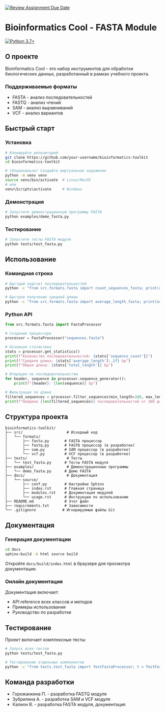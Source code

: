[![Review Assignment Due Date](https://classroom.github.com/assets/deadline-readme-button-22041afd0340ce965d47ae6ef1cefeee28c7c493a6346c4f15d667ab976d596c.svg)](https://classroom.github.com/a/I6I1ViQv)
# Bioinformatics Cool - FASTA Module

[![Python 3.7+](https://img.shields.io/badge/Python-3.7%2B-blue)](https://python.org)

## О проекте

Bioinformatics Cool - это набор инструментов для обработки биологических данных, разработанный в рамках учебного проекта.

### Поддерживаемые форматы

-  FASTA - анализ последовательностей
-  FASTQ - анализ чтений
-  SAM - анализ выравниваний
-  VCF - анализ вариантов

## Быстрый старт

### Установка

```bash
# Клонируйте репозиторий
git clone https://github.com/your-username/bioinformatics-toolkit
cd bioinformatics-toolkit

# (Опционально) Создайте виртуальное окружение
python -m venv venv
source venv/bin/activate  # Linux/MacOS
# или
venv\Scripts\activate     # Windows

```
### Демонстрация

```bash
# Запустите демонстрационную программу FASTA
python examples/demo_fasta.py
```

### Тестирование

```bash
# Запустите тесты FASTA модуля
python tests/test_fasta.py
```

## Использование

### Командная строка

```bash
# Быстрый подсчет последовательностей
python -c "from src.formats.fasta import count_sequences_fasta; print(count_sequences_fasta('file.fasta'))"

# Быстрое получение средней длины
python -c "from src.formats.fasta import average_length_fasta; print(average_length_fasta('file.fasta'))"
```

### Python API

```python
from src.formats.fasta import FastaProcessor

# Создание процессора
processor = FastaProcessor("sequences.fasta")

# Основная статистика
stats = processor.get_statistics()
print(f"Количество последовательностей: {stats['sequence_count']}")
print(f"Средняя длина: {stats['average_length']:.2f} bp")
print(f"Общая длина: {stats['total_length']} bp")

# Итерация по последовательностям
for header, sequence in processor.sequence_generator():
    print(f"{header}: {len(sequence)} bp")

# Фильтрация по длине
filtered_sequences = processor.filter_sequences(min_length=100, max_length=1000)
print(f"Найдено {len(filtered_sequences)} последовательностей от 100 до 1000 bp")
```

## Структура проекта

```
bioinformatics-toolkit/
├── src/                    # Исходный код
│   └── formats/
│       ├── fasta.py       # FASTA процессор
│       ├── fastq.py       # FASTQ процессор (в разработке)
│       ├── sam.py         # SAM процессор (в разработке)
│       └── vcf.py         # VCF процессор (в разработке)
├── tests/                  # Тесты
│   └── test_fasta.py      # Тесты FASTA модуля
├── examples/               # Демонстрационные программы
│   └── demo_fasta.py      # Демо FASTA
├── docs/                   # Документация
│   └── source/
│       ├── conf.py        # Настройки Sphinx
│       ├── index.rst      # Главная страница
│       ├── modules.rst    # Документация модулей
│       └── usage.rst      # Инструкции по использованию
├── README.md              # Этот файл
├── requirements.txt       # Зависимости
└── .gitignore            # Игнорируемые файлы Git
```

## Документация

### Генерация документации

```bash
cd docs
sphinx-build -b html source build
```

Откройте `docs/build/index.html` в браузере для просмотра документации.

### Онлайн документация

Документация включает:
- API reference всех классов и методов
- Примеры использования
- Руководство по разработке

## Тестирование

Проект включает комплексные тесты:

```bash
# Запуск всех тестов
python tests/test_fasta.py

# Тестирование отдельных компонентов
python -c "from tests.test_fasta import TestFastaProcessor; t = TestFastaProcessor(); t.test_sequence_count()"
```

## Команда разработки

- Горожанкина П. - разработка FASTQ модуля
- Зубрилина А. - разработка SAM и VCF модуля
- Калион В. - разработка FASTA модуля, документация
